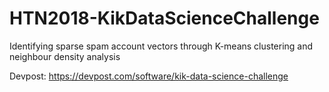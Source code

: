 # HTN2018-KikDataScienceChallenge
Identifying sparse spam account vectors through K-means clustering and neighbour density analysis

Devpost: https://devpost.com/software/kik-data-science-challenge
